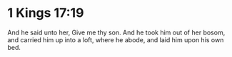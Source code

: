 # 1 Kings 17:19

And he said unto her, Give me thy son. And he took him out of her bosom, and carried him up into a loft, where he abode, and laid him upon his own bed.